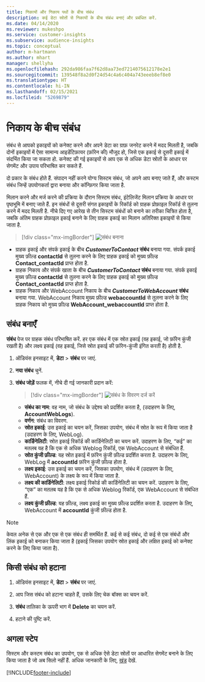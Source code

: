 ```yaml
---
title: निकायों और निकाय पथों के बीच संबंध
description: कई डेटा स्रोतों से निकायों के बीच संबंध बनाएं और प्रबंधित करें.
ms.date: 04/14/2020
ms.reviewer: mukeshpo
ms.service: customer-insights
ms.subservice: audience-insights
ms.topic: conceptual
author: m-hartmann
ms.author: mhart
manager: shellyha
ms.openlocfilehash: 292da986faa7f62d8aa73ed7214075612178e2e1
ms.sourcegitcommit: 139548f8a2d0f24d54c4a6c404a743eeeb8ef8e0
ms.translationtype: HT
ms.contentlocale: hi-IN
ms.lasthandoff: 02/15/2021
ms.locfileid: "5269879"
---
```

# <a name="relationships-between-entities"></a>निकाय के बीच संबंध

संबंध से आपको इकाइयों को कनेक्ट करने और अपने डेटा का ग्राफ़ जनरेट करने में मदद मिलती है, जबकि दोनों इकाइयों में ऐसा सामान्य आइडेंटिफ़ायर (फ़ॉरेन की) मौजूद हो, जिसे एक इकाई से दूसरी इकाई में संदर्भित किया जा सकता हो. कनेक्ट की गई इकाइयों से आप एक से अधिक डेटा स्रोतों के आधार पर सेगमेंट और उपाय परिभाषित कर सकते हैं.

दो प्रकार के संबंध होते हैं. संपादन नहीं करने योग्य सिस्टम संबंध, जो अपने आप बनाए जाते हैं, और कस्टम संबंध जिन्हें उपयोगकर्ता द्वारा बनाया और कॉन्फ़िगर किया जाता है.

मिलान करने और मर्ज करने की प्रक्रिया के दौरान सिस्टम संबंध, इंटेलिजेंट मिलान प्रक्रिया के आधार पर पृष्ठभूमि में बनाए जाते हैं. इन संबंधों से दूसरी संगत इकाइयों के रिकॉर्ड को ग्राहक प्रोफ़ाइल रिकॉर्ड से तुलना करने में मदद मिलती है. नीचे दिए गए आरेख से तीन सिस्टम संबंधों को बनाने का तरीका चित्रित होता है, जबकि अंतिम ग्राहक प्रोफ़ाइल इकाई बनाने के लिए ग्राहक इकाई का मिलान अतिरिक्त इकाइयों से किया जाता है.

> [!div class="mx-imgBorder"]
> ![संबंध बनाना](media/relationships-entities-merge.png "संबंध बनाना")

- ग्राहक इकाई और संपर्क इकाई के बीच ***CustomerToContact* संबंध** बनाया गया. संपर्क इकाई मुख्य फ़ील्ड **contactId** से तुलना करने के लिए ग्राहक इकाई को मुख्य फ़ील्ड **Contact_contactId** प्राप्त होता है.
- ग्राहक निकाय और संपर्क खाता के बीच ***CustomerToContact* संबंध** बनाया गया. संपर्क इकाई मुख्य फ़ील्ड **contactId** से तुलना करने के लिए ग्राहक इकाई को मुख्य फ़ील्ड **Contact_contactId** प्राप्त होता है.
- ग्राहक निकाय और WebAccount निकाय के बीच ***CustomerToWebAccount* संबंध** बनाया गया. WebAccount निकाय मुख्य फ़ील्ड **webaccountId** से तुलना करने के लिए ग्राहक निकाय को मुख्य फ़ील्ड **WebAccount_webaccountId** प्राप्त होता है.

## <a name="create-a-relationship"></a>संबंध बनाएँ

**संबंध** पेज पर ग्राहक संबंध परिभाषित करें. हर एक संबंध में एक स्रोत इकाई (वह इकाई, जो फ़ॉरेन कुंजी रखती है) और लक्ष्य इकाई (वह इकाई, जिसे स्रोत इकाई की फ़ॉरेन-कुंजी इंगित करती है) होती है.

1. ऑडियंस इनसाइट में, **डेटा** > **संबंध** पर जाएं.

2. **नया संबंध** चुनें.

3. **संबंध जोड़ें** फलक में, नीचे दी गई जानकारी प्रदान करें:

   > [!div class="mx-imgBorder"]
   > ![संबंध के विवरण दर्ज करें](media/relationships-add.png "संबंध के विवरण दर्ज करें")

   - **संबंध का नाम**: वह नाम, जो संबंध के उद्देश्य को प्रदर्शित करता है, (उदाहरण के लिए, **AccountWebLogs**).
   - **वर्णन**: संबंध का विवरण.
   - **स्रोत इकाई**: उस इकाई का चयन करें, जिसका उपयोग, संबंध में स्रोत के रूप में किया जाता है (उदाहरण के लिए, WebLog).
   - **कार्डिनेलिटी**: स्रोत इकाई रिकॉर्ड की कार्डिनेलिटी का चयन करें. उदाहरण के लिए, “कई” का मतलब यह है कि एक से अधिक Weblog रिकॉर्ड, एक WebAccount से संबंधित हैं.
   - **स्रोत कुंजी फ़ील्ड**: यह स्रोत इकाई में फ़ॉरेन कुंजी फ़ील्ड प्रदर्शित करता है. उदाहरण के लिए, WebLog में **accountId** फ़ॉरेन कुंजी फ़ील्ड होता है.
   - **लक्ष्य इकाई**: उस इकाई का चयन करें, जिसका उपयोग, संबंध में (उदाहरण के लिए, WebAccount) के लक्ष्य के रूप में किया जाता है.
   - **लक्ष्य की कार्डिनेलिटी**: लक्ष्य इकाई रिकोर्ड की कार्डिनेलिटी का चयन करें. उदाहरण के लिए, “एक” का मतलब यह है कि एक से अधिक Weblog रिकॉर्ड, एक WebAccount से संबंधित हैं.
   - **लक्ष्य कुंजी फ़ील्ड**: यह फ़ील्ड, लक्ष्य इकाई का मुख्य फ़ील्ड प्रदर्शित करता है. उदाहरण के लिए, WebAccount में **accountId** कुंजी फ़ील्ड होता है.

> [!NOTE]
> केवल अनेक से एक और एक से एक संबंध ही समर्थित हैं. कई से कई संबंध, दो कई से एक संबंधों और लिंक इकाई को बनाकर किया जाता है (इकाई जिसका उपयोग स्रोत इकाई और लक्षित इकाई को कनेक्ट करने के लिए किया जाता है).

## <a name="delete-a-relationship"></a>किसी संबंध को हटाना

1. ऑडियंस इनसाइट में, **डेटा** > **संबंध** पर जाएं.

2. आप जिस संबंध को हटाना चाहते हैं, उसके लिए चेक बॉक्स का चयन करें.

3. **संबंध** तालिका के ऊपरी भाग में **Delete** का चयन करें.

4. हटाने की पुष्टि करें.

## <a name="next-step"></a>अगला स्टेप

सिस्टम और कस्टम संबंध का उपयोग, एक से अधिक ऐसे डेटा स्रोतों पर आधारित सेगमेंट बनाने के लिए किया जाता है जो अब सिलो नहीं हैं. अधिक जानकारी के लिए, [खंड](segments.md) देखें.


[!INCLUDE[footer-include](../includes/footer-banner.md)]